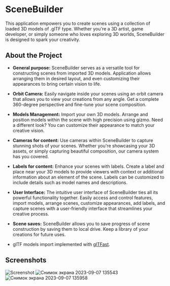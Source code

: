 # SceneBuilder

This application empowers you to create scenes using a collection of loaded 3D models of .glTF type. Whether you're a 3D artist, game developer, or simply someone who loves exploring 3D worlds, SceneBuilder is designed to spark your creativity.

## About the Project

- **General purpose:** SceneBuilder serves as a versatile tool for constructing scenes from imported 3D models. Application allows arranging them in desired layout, and even customizing their appearances to bring certain vision to life.

- **Orbit Camera:** Easily navigate inside your scenes using an orbit camera that allows you to view your creations from any angle. Get a complete 360-degree perspective and fine-tune your scene composition.

- **Models Management:** Import your own 3D models. Arrange and position models within the scene with high precision using gizmo. Need a different look? You can customize their appearance to match your creative vision.

- **Cameras for content:** Use cameras within SceneBuilder to capture stunning shots of your scenes. Whether you're showcasing your 3D assets, or simply capturing beautiful composition, our camera system has you covered.

- **Labels for content:** Enhance your scenes with labels. Create a label and place near your 3D models to provide viewers with context or additional information about an element of the scene. Labels can be customized to include details such as model names and descriptions.

- **User Interface:** The intuitive user interface of SceneBuilder ties all its powerful functionality together. Easily access and control features, import models, arrange scenes, customize appearances, add labels, and capture scenes with a user-friendly interface that streamlines your creative process.

- **Scene saves:** SceneBuilder allows you to save progress of scene construction by saving them to local drive. Keep a library of your creations for future uses.

- glTF models import implemented with [glTFast](https://github.com/atteneder/glTFast).

## Screenshots

![Screenshot](https://github.com/HornostaievPavlo/SceneBuilder/assets/100617116/34dc6002-16f8-4135-8a37-3da567a48be4)
![Снимок экрана 2023-09-07 135543](https://github.com/HornostaievPavlo/SceneBuilder/assets/100617116/76cff2c8-f550-449f-b9a5-b757e5717e13)
![Снимок экрана 2023-09-07 135958](https://github.com/HornostaievPavlo/SceneBuilder/assets/100617116/5f7a5ed3-0314-471f-9c2a-09e14959c2d3)
